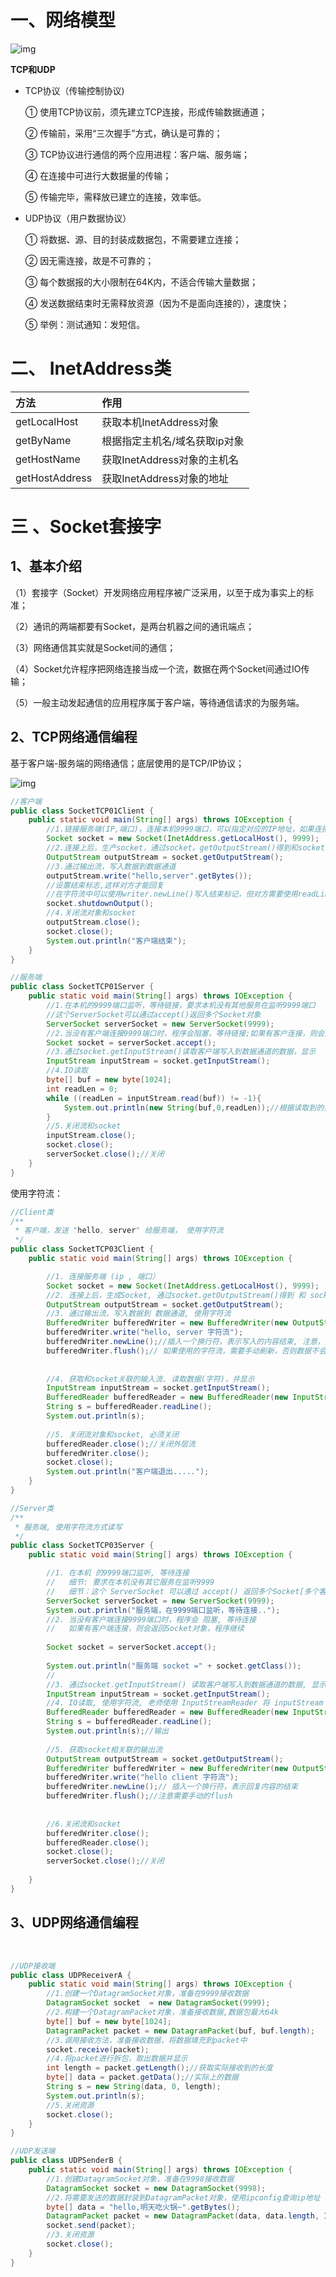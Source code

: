 # 一、网络模型

![img](assets/网络模型.png)

**TCP和UDP**

- TCP协议（传输控制协议)

  ①  使用TCP协议前，须先建立TCP连接，形成传输数据通道；

  ②  传输前，采用“三次握手”方式，确认是可靠的；

  ③  TCP协议进行通信的两个应用进程：客户端、服务端；

  ④  在连接中可进行大数据量的传输；

  ⑤  传输完毕，需释放已建立的连接，效率低。

- UDP协议（用户数据协议）

  ①  将数据、源、目的封装成数据包，不需要建立连接；

  ②  因无需连接，故是不可靠的；

  ③  每个数据报的大小限制在64K内，不适合传输大量数据；

  ④  发送数据结束时无需释放资源（因为不是面向连接的），速度快；

  ⑤  举例：测试通知：发短信。

# 二、 InetAddress类

| 方法           | 作用                          |
| :------------- | :---------------------------- |
| getLocalHost   | 获取本机InetAddress对象       |
| getByName      | 根据指定主机名/域名获取ip对象 |
| getHostName    | 获取InetAddress对象的主机名   |
| getHostAddress | 获取InetAddress对象的地址     |

# 三 、Socket套接字

## 1、基本介绍

（1）套接字（Socket）开发网络应用程序被广泛采用，以至于成为事实上的标准；

（2）通讯的两端都要有Socket，是两台机器之间的通讯端点；

（3）网络通信其实就是Socket间的通信；

（4）Socket允许程序把网络连接当成一个流，数据在两个Socket间通过IO传输；

（5）一般主动发起通信的应用程序属于客户端，等待通信请求的为服务端。

## 2、TCP网络通信编程

基于客户端-服务端的网络通信；底层使用的是TCP/IP协议；

![img](assets/TCP网络编程.png)

```java
//客户端
public class SocketTCP01Client {
    public static void main(String[] args) throws IOException {
        //1.链接服务端(IP,端口)，连接本机9999端口，可以指定对应的IP地址，如果连接成功则返回socket对象
        Socket socket = new Socket(InetAddress.getLocalHost(), 9999);
        //2.连接上后，生产socket，通过socket。getOutputStream()得到和socket对象关联的输出流对象
        OutputStream outputStream = socket.getOutputStream();
        //3.通过输出流，写入数据到数据通道
        outputStream.write("hello,server".getBytes());
        //设置结束标志,这样对方才能回复
        //在字符流中可以使用writer.newLine()写入结束标记，但对方需要使用readLine()
        socket.shutdownOutput();
        //4.关闭流对象和socket
        outputStream.close();
        socket.close();
        System.out.println("客户端结束");
    }
}

//服务端
public class SocketTCP01Server {
    public static void main(String[] args) throws IOException {
        //1.在本机的9999端口监听，等待链接，要求本机没有其他服务在监听9999端口
        //这个ServerSocket可以通过accept()返回多个Socket对象
        ServerSocket serverSocket = new ServerSocket(9999);
        //2.当没有客户端连接9999端口时，程序会阻塞，等待链接;如果有客户连接，则会返回Socket对象，程序继续
        Socket socket = serverSocket.accept();
        //3.通过socket.getInputStream()读取客户端写入到数据通道的数据，显示
        InputStream inputStream = socket.getInputStream();
        //4.IO读取
        byte[] buf = new byte[1024];
        int readLen = 0;
        while ((readLen = inputStream.read(buf)) != -1){
            System.out.println(new String(buf,0,readLen));//根据读取到的实际长度，显示内容
        }
        //5.关闭流和socket
        inputStream.close();
        socket.close();
        serverSocket.close();//关闭
    }
}
```

使用字符流：

```java
//Client类
/**
 * 客户端，发送 "hello, server" 给服务端， 使用字符流
 */
public class SocketTCP03Client {
    public static void main(String[] args) throws IOException {

        //1. 连接服务端 (ip , 端口）
        Socket socket = new Socket(InetAddress.getLocalHost(), 9999);
        //2. 连接上后，生成Socket, 通过socket.getOutputStream()得到 和 socket对象关联的输出流对象
        OutputStream outputStream = socket.getOutputStream();
        //3. 通过输出流，写入数据到 数据通道, 使用字符流
        BufferedWriter bufferedWriter = new BufferedWriter(new OutputStreamWriter(outputStream));
        bufferedWriter.write("hello, server 字符流");
        bufferedWriter.newLine();//插入一个换行符，表示写入的内容结束, 注意，要求对方使用readLine()!!!!
        bufferedWriter.flush();// 如果使用的字符流，需要手动刷新，否则数据不会写入数据通道
 
 
        //4. 获取和socket关联的输入流. 读取数据(字符)，并显示
        InputStream inputStream = socket.getInputStream();
        BufferedReader bufferedReader = new BufferedReader(new InputStreamReader(inputStream));
        String s = bufferedReader.readLine();
        System.out.println(s);
 
        //5. 关闭流对象和socket, 必须关闭
        bufferedReader.close();//关闭外层流
        bufferedWriter.close();
        socket.close();
        System.out.println("客户端退出.....");
    }
}
```

```java
//Server类
/**
 * 服务端, 使用字符流方式读写
 */
public class SocketTCP03Server {
    public static void main(String[] args) throws IOException {

        //1. 在本机 的9999端口监听, 等待连接
        //   细节: 要求在本机没有其它服务在监听9999
        //   细节：这个 ServerSocket 可以通过 accept() 返回多个Socket[多个客户端连接服务器的并发]
        ServerSocket serverSocket = new ServerSocket(9999);
        System.out.println("服务端，在9999端口监听，等待连接..");
        //2. 当没有客户端连接9999端口时，程序会 阻塞, 等待连接
        //   如果有客户端连接，则会返回Socket对象，程序继续
 
        Socket socket = serverSocket.accept();
 
        System.out.println("服务端 socket =" + socket.getClass());
        //
        //3. 通过socket.getInputStream() 读取客户端写入到数据通道的数据, 显示
        InputStream inputStream = socket.getInputStream();
        //4. IO读取, 使用字符流, 老师使用 InputStreamReader 将 inputStream 转成字符流
        BufferedReader bufferedReader = new BufferedReader(new InputStreamReader(inputStream));
        String s = bufferedReader.readLine();
        System.out.println(s);//输出
 
        //5. 获取socket相关联的输出流
        OutputStream outputStream = socket.getOutputStream();
        BufferedWriter bufferedWriter = new BufferedWriter(new OutputStreamWriter(outputStream));
        bufferedWriter.write("hello client 字符流");
        bufferedWriter.newLine();// 插入一个换行符，表示回复内容的结束
        bufferedWriter.flush();//注意需要手动的flush
 
 
        //6.关闭流和socket
        bufferedWriter.close();
        bufferedReader.close();
        socket.close();
        serverSocket.close();//关闭
 
    }
}
```

## 3、UDP网络通信编程

​	

```java
//UDP接收端
public class UDPReceiverA {
    public static void main(String[] args) throws IOException {
        //1.创建一个DatagramSocket对象，准备在9999接收数据
        DatagramSocket socket  = new DatagramSocket(9999);
        //2.构建一个DatagramPacket对象，准备接收数据,数据包最大64k
        byte[] buf = new byte[1024];
        DatagramPacket packet = new DatagramPacket(buf, buf.length);
        //3.调用接收方法，准备接收数据，将数据填充到packet中
        socket.receive(packet);
        //4.将packet进行拆包，取出数据并显示
        int length = packet.getLength();//获取实际接收到的长度
        byte[] data = packet.getData();//实际上的数据
        String s = new String(data, 0, length);
        System.out.println(s);
        //5.关闭资源
        socket.close();
    }
}

//UDP发送端
public class UDPSenderB {
    public static void main(String[] args) throws IOException {
        //1.创建DatagramSocket对象，准备在9998接收数据
        DatagramSocket socket = new DatagramSocket(9998);
        //2.将需要发送的数据封装到DatagramPacket对象，使用ipconfig查询ip地址
        byte[] data = "hello,明天吃火锅~".getBytes();
        DatagramPacket packet = new DatagramPacket(data, data.length, InetAddress.getByName("192.168.116.1"), 9999);
        socket.send(packet);
        //3.关闭资源
        socket.close();
    }
}
```

